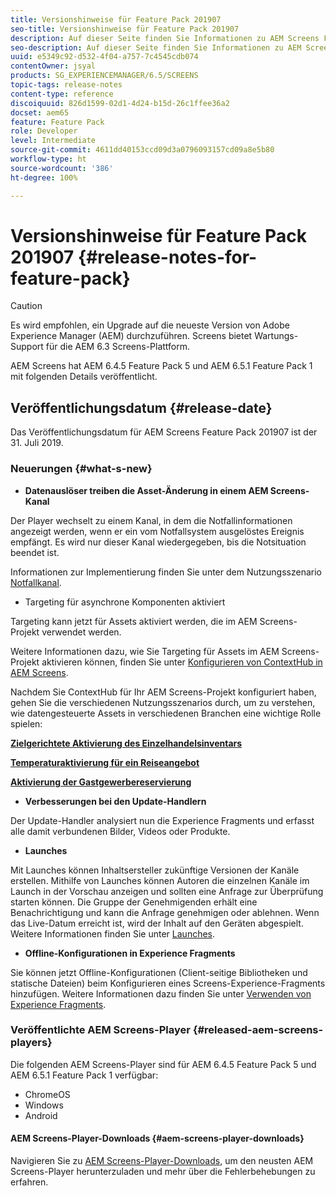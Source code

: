 ```yaml
---
title: Versionshinweise für Feature Pack 201907
seo-title: Versionshinweise für Feature Pack 201907
description: Auf dieser Seite finden Sie Informationen zu AEM Screens Feature Pack 201907, das am 31. Juli 2019 veröffentlicht wurde.
seo-description: Auf dieser Seite finden Sie Informationen zu AEM Screens Feature Pack 201907, das am 31. Juli 2019 veröffentlicht wurde.
uuid: e5349c92-d532-4f04-a757-7c4545cdb074
contentOwner: jsyal
products: SG_EXPERIENCEMANAGER/6.5/SCREENS
topic-tags: release-notes
content-type: reference
discoiquuid: 826d1599-02d1-4d24-b15d-26c1ffee36a2
docset: aem65
feature: Feature Pack
role: Developer
level: Intermediate
source-git-commit: 4611dd40153ccd09d3a0796093157cd09a8e5b80
workflow-type: ht
source-wordcount: '386'
ht-degree: 100%

---
```



# Versionshinweise für Feature Pack 201907 {#release-notes-for-feature-pack}

>[!CAUTION]
>
>Es wird empfohlen, ein Upgrade auf die neueste Version von Adobe Experience Manager (AEM) durchzuführen. Screens bietet Wartungs-Support für die AEM 6.3 Screens-Plattform.

AEM Screens hat AEM 6.4.5 Feature Pack 5 und AEM 6.5.1 Feature Pack 1 mit folgenden Details veröffentlicht.

## Veröffentlichungsdatum {#release-date}

Das Veröffentlichungsdatum für AEM Screens Feature Pack 201907 ist der 31. Juli 2019.

### Neuerungen {#what-s-new}

* **Datenauslöser treiben die Asset-Änderung in einem AEM Screens-Kanal**

Der Player wechselt zu einem Kanal, in dem die Notfallinformationen angezeigt werden, wenn er ein vom Notfallsystem ausgelöstes Ereignis empfängt. Es wird nur dieser Kanal wiedergegeben, bis die Notsituation beendet ist.

Informationen zur Implementierung finden Sie unter dem Nutzungsszenario [Notfallkanal](emergency-channel.md).

* Targeting für asynchrone Komponenten aktiviert

Targeting kann jetzt für Assets aktiviert werden, die im AEM Screens-Projekt verwendet werden.

Weitere Informationen dazu, wie Sie Targeting für Assets im AEM Screens-Projekt aktivieren können, finden Sie unter [Konfigurieren von ContextHub in AEM Screens](configuring-context-hub.md).

Nachdem Sie ContextHub für Ihr AEM Screens-Projekt konfiguriert haben, gehen Sie die verschiedenen Nutzungsszenarios durch, um zu verstehen, wie datengesteuerte Assets in verschiedenen Branchen eine wichtige Rolle spielen:

**[Zielgerichtete Aktivierung des Einzelhandelsinventars](retail-inventory-activation.md)**

**[Temperaturaktivierung für ein Reiseangebot](local-temperature-activation.md)**

**[Aktivierung der Gastgewerbereservierung](hospitality-reservation-activation.md)**

* **Verbesserungen bei den Update-Handlern**

Der Update-Handler analysiert nun die Experience Fragments und erfasst alle damit verbundenen Bilder, Videos oder Produkte.

* **Launches**

Mit Launches können Inhaltsersteller zukünftige Versionen der Kanäle erstellen. Mithilfe von Launches können Autoren die einzelnen Kanäle im Launch in der Vorschau anzeigen und sollten eine Anfrage zur Überprüfung starten können. Die Gruppe der Genehmigenden erhält eine Benachrichtigung und kann die Anfrage genehmigen oder ablehnen. Wenn das Live-Datum erreicht ist, wird der Inhalt auf den Geräten abgespielt.
Weitere Informationen finden Sie unter [Launches](launches.md).

* **Offline-Konfigurationen in Experience Fragments**

Sie können jetzt Offline-Konfigurationen (Client-seitige Bibliotheken und statische Dateien) beim Konfigurieren eines Screens-Experience-Fragments hinzufügen. Weitere Informationen dazu finden Sie unter [Verwenden von Experience Fragments](experience-fragments-in-screens.md).

### Veröffentlichte AEM Screens-Player {#released-aem-screens-players}

Die folgenden AEM Screens-Player sind für AEM 6.4.5 Feature Pack 5 und AEM 6.5.1 Feature Pack 1 verfügbar:

* ChromeOS
* Windows
* Android

#### AEM Screens-Player-Downloads {#aem-screens-player-downloads}

Navigieren Sie zu [AEM Screens-Player-Downloads](https://download.macromedia.com/screens/), um den neusten AEM Screens-Player herunterzuladen und mehr über die Fehlerbehebungen zu erfahren.
